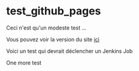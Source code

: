 # test_github_pages

Ceci n'est qu'un modeste test ...

Vous pouvez voir la version du site [ici](https://drkms.github.io/test_github_pages/)

Voici un test qui devrait déclencher un Jenkins Job

One more test

